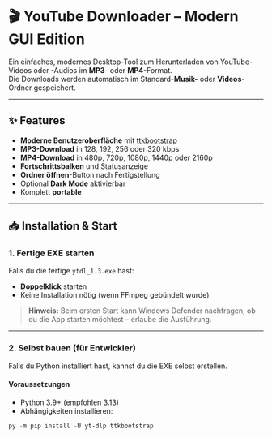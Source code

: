 # 🎬 YouTube Downloader – Modern GUI Edition

Ein einfaches, modernes Desktop-Tool zum Herunterladen von YouTube-Videos oder -Audios im **MP3**- oder **MP4**-Format.  
Die Downloads werden automatisch im Standard-**Musik-** oder **Videos**-Ordner gespeichert.

---

## ✨ Features
- **Moderne Benutzeroberfläche** mit [ttkbootstrap](https://ttkbootstrap.readthedocs.io/en/latest/)
- **MP3-Download** in 128, 192, 256 oder 320 kbps
- **MP4-Download** in 480p, 720p, 1080p, 1440p oder 2160p
- **Fortschrittsbalken** und Statusanzeige
- **Ordner öffnen**-Button nach Fertigstellung
- Optional **Dark Mode** aktivierbar
- Komplett **portable**

---

## 📥 Installation & Start

### 1. Fertige EXE starten
Falls du die fertige `ytdl_1.3.exe` hast:
- **Doppelklick** starten
- Keine Installation nötig (wenn FFmpeg gebündelt wurde)

> **Hinweis:** Beim ersten Start kann Windows Defender nachfragen, ob du die App starten möchtest – erlaube die Ausführung.

---

### 2. Selbst bauen (für Entwickler)
Falls du Python installiert hast, kannst du die EXE selbst erstellen.

#### Voraussetzungen
- Python 3.9+ (empfohlen 3.13)
- Abhängigkeiten installieren:
```powershell
py -m pip install -U yt-dlp ttkbootstrap
